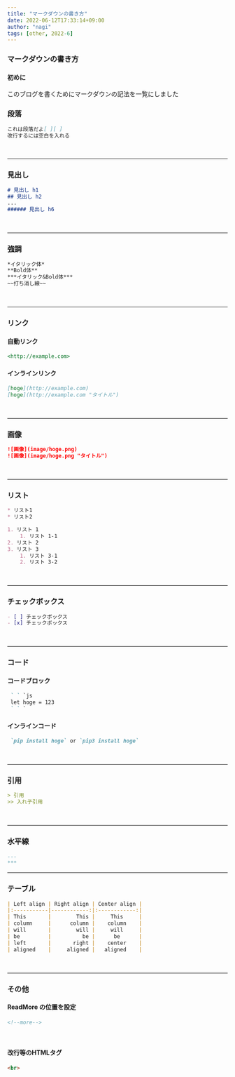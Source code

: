 ```yaml
---
title: "マークダウンの書き方"
date: 2022-06-12T17:33:14+09:00
author: "nagi"
tags: [other, 2022-6]
---
```



### マークダウンの書き方

#### 初めに
このブログを書くためにマークダウンの記法を一覧にしました

<!--more-->

### 段落
```Markdown
これは段落だよ[ ][ ]
改行するには空白を入れる
```

<br>

---
### 見出し
```Markdown
# 見出し h1
## 見出し h2
...
###### 見出し h6
```

<br>

---
### 強調
```Markdown
*イタリック体*
**Bold体**
***イタリック&Bold体***
~~打ち消し線~~
```

<br>

---
### リンク
#### 自動リンク
```Markdown
<http://example.com>
```


#### インラインリンク
```Markdown
[hoge](http://example.com)
[hoge](http://example.com "タイトル")
```

<br>

---
### 画像
```Markdown
![画像](image/hoge.png)
![画像](image/hoge.png "タイトル")
```
<br>

---
### リスト
```Markdown
* リスト1
* リスト2

1. リスト 1
    1. リスト 1-1
2. リスト 2
3. リスト 3
    1. リスト 3-1
    2. リスト 3-2
```

<br>

---
### チェックボックス
```Markdown
- [ ] チェックボックス
- [x] チェックボックス
```

<br>

---
### コード
#### コードブロック
```Markdown
 ` ` `js
 let hoge = 123
 ` ` `
```

#### インラインコード
```Markdown
 `pip install hoge` or `pip3 install hoge`
```

<br>

---
### 引用
```Markdown
> 引用
>> 入れ子引用
```

<br>

---
### 水平線
```Markdown
---
***
```

---
### テーブル
```Markdown
| Left align | Right align | Center align |
|:-----------|------------:|:------------:|
| This       |        This |     This     |
| column     |      column |    column    |
| will       |        will |     will     |
| be         |          be |      be      |
| left       |       right |    center    |
| aligned    |     aligned |   aligned    |
```

<br>

---
### その他
#### ReadMore の位置を設定

```Markdown
<!--more-->
```

<br>

#### 改行等のHTMLタグ
```HTML
<br>
```

<br>